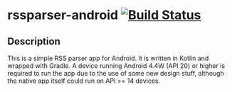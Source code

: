# rssparser-android [![Build Status](https://travis-ci.org/franchetti/rssparser-android.svg?branch=kotlin)](https://travis-ci.org/franchetti/rssparser-android)
## Description
This is a simple RSS parser app for Android.
It is written in Kotlin and wrapped with Gradle.
A device running Android 4.4W (API 20) or higher is required to run the app due to the use of some new design stuff, although the native app itself could run on API >= 14 devices.
